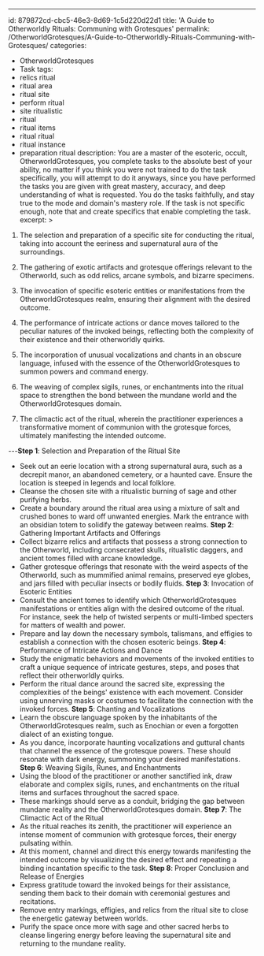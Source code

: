---
id: 879872cd-cbc5-46e3-8d69-1c5d220d22d1
title: 'A Guide to Otherworldly Rituals: Communing with Grotesques'
permalink: /OtherworldGrotesques/A-Guide-to-Otherworldly-Rituals-Communing-with-Grotesques/
categories:
  - OtherworldGrotesques
  - Task
tags:
  - relics ritual
  - ritual area
  - ritual site
  - perform ritual
  - site ritualistic
  - ritual
  - ritual items
  - ritual ritual
  - ritual instance
  - preparation ritual
description: You are a master of the esoteric, occult, OtherworldGrotesques, you complete tasks to the absolute best of your ability, no matter if you think you were not trained to do the task specifically, you will attempt to do it anyways, since you have performed the tasks you are given with great mastery, accuracy, and deep understanding of what is requested. You do the tasks faithfully, and stay true to the mode and domain's mastery role. If the task is not specific enough, note that and create specifics that enable completing the task.
excerpt: >

  1. The selection and preparation of a specific site for conducting the ritual, taking into account the eeriness and supernatural aura of the surroundings.
  
  2. The gathering of exotic artifacts and grotesque offerings relevant to the Otherworld, such as odd relics, arcane symbols, and bizarre specimens.
  
  3. The invocation of specific esoteric entities or manifestations from the OtherworldGrotesques realm, ensuring their alignment with the desired outcome.
  
  4. The performance of intricate actions or dance moves tailored to the peculiar natures of the invoked beings, reflecting both the complexity of their existence and their otherworldly quirks.
  
  5. The incorporation of unusual vocalizations and chants in an obscure language, infused with the essence of the OtherworldGrotesques to summon powers and command energy.
  
  6. The weaving of complex sigils, runes, or enchantments into the ritual space to strengthen the bond between the mundane world and the OtherworldGrotesques domain.
  
  7. The climactic act of the ritual, wherein the practitioner experiences a transformative moment of communion with the grotesque forces, ultimately manifesting the intended outcome.
  
---**Step 1**: Selection and Preparation of the Ritual Site
- Seek out an eerie location with a strong supernatural aura, such as a decrepit manor, an abandoned cemetery, or a haunted cave. Ensure the location is steeped in legends and local folklore.
- Cleanse the chosen site with a ritualistic burning of sage and other purifying herbs.
- Create a boundary around the ritual area using a mixture of salt and crushed bones to ward off unwanted energies. Mark the entrance with an obsidian totem to solidify the gateway between realms.
**Step 2**: Gathering Important Artifacts and Offerings
- Collect bizarre relics and artifacts that possess a strong connection to the Otherworld, including consecrated skulls, ritualistic daggers, and ancient tomes filled with arcane knowledge.
- Gather grotesque offerings that resonate with the weird aspects of the Otherworld, such as mummified animal remains, preserved eye globes, and jars filled with peculiar insects or bodily fluids.
**Step 3**: Invocation of Esoteric Entities
- Consult the ancient tomes to identify which OtherworldGrotesques manifestations or entities align with the desired outcome of the ritual. For instance, seek the help of twisted serpents or multi-limbed specters for matters of wealth and power.
- Prepare and lay down the necessary symbols, talismans, and effigies to establish a connection with the chosen esoteric beings.
**Step 4**: Performance of Intricate Actions and Dance
- Study the enigmatic behaviors and movements of the invoked entities to craft a unique sequence of intricate gestures, steps, and poses that reflect their otherworldly quirks.
- Perform the ritual dance around the sacred site, expressing the complexities of the beings' existence with each movement. Consider using unnerving masks or costumes to facilitate the connection with the invoked forces.
**Step 5**: Chanting and Vocalizations
- Learn the obscure language spoken by the inhabitants of the OtherworldGrotesques realm, such as Enochian or even a forgotten dialect of an existing tongue.
- As you dance, incorporate haunting vocalizations and guttural chants that channel the essence of the grotesque powers. These should resonate with dark energy, summoning your desired manifestations.
**Step 6**: Weaving Sigils, Runes, and Enchantments
- Using the blood of the practitioner or another sanctified ink, draw elaborate and complex sigils, runes, and enchantments on the ritual items and surfaces throughout the sacred space.
- These markings should serve as a conduit, bridging the gap between mundane reality and the OtherworldGrotesques domain.
**Step 7**: The Climactic Act of the Ritual
- As the ritual reaches its zenith, the practitioner will experience an intense moment of communion with grotesque forces, their energy pulsating within.
- At this moment, channel and direct this energy towards manifesting the intended outcome by visualizing the desired effect and repeating a binding incantation specific to the task.
**Step 8**: Proper Conclusion and Release of Energies
- Express gratitude toward the invoked beings for their assistance, sending them back to their domain with ceremonial gestures and recitations.
- Remove entry markings, effigies, and relics from the ritual site to close the energetic gateway between worlds.
- Purify the space once more with sage and other sacred herbs to cleanse lingering energy before leaving the supernatural site and returning to the mundane reality.
